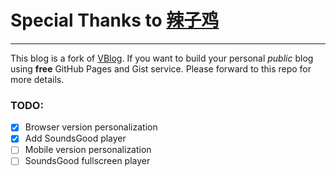 # Special Thanks to [辣子鸡](https://github.com/GitHub-Laziji)
---
This blog is a fork of [VBlog](https://github.com/GitHub-Laziji/VBlog). If you want to build your personal *public* blog using **free** GitHub Pages and Gist service. Please forward to this repo for more details.

### TODO:

- [x] Browser version personalization
- [x] Add SoundsGood player
- [ ] Mobile version personalization
- [ ] SoundsGood fullscreen player